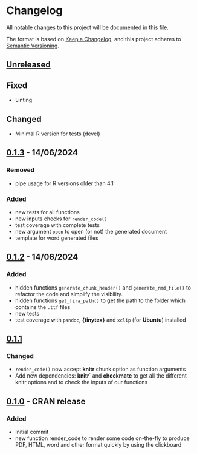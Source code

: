 # Changelog

All notable changes to this project will be documented in this file.

The format is based on [Keep a Changelog](https://keepachangelog.com/en/1.1.0/), and this project adheres
to [Semantic Versioning](https://semver.org/spec/v2.0.0.html).

## [Unreleased]

## Fixed

* Linting

## Changed

* Minimal R version for tests (devel)


## [0.1.3] - 14/06/2024

### Removed

* pipe usage for R versions older than 4.1

### Added 

* new tests for all functions
* new inputs checks for `render_code()`
* test coverage with complete tests
* new argument `open` to open  (or not) the generated document
* template for word generated files


## [0.1.2] - 14/06/2024

### Added 

* hidden functions `generate_chunk_header()` and `generate_rmd_file()` to refactor the code and simplify the visibility.
* hidden functions `get_fira_path()` to get the path to the folder which contains the `.ttf` files
* new tests
* test coverage with `pandoc`, **{tinytex}** and `xclip` (for **Ubuntu**) installed


## [0.1.1]

### Changed

* `render_code()` now accept **knitr** chunk option as function arguments
* Add new dependencies: **knitr**` and **checkmate** to get all the different knitr options and to check the inputs of our functions


## [0.1.0] - CRAN release

### Added

* Initial commit
* new function render_code to render some code on-the-fly to produce PDF, HTML, word and other format quickly by using the clickboard


[Unreleased]: https://github.com/TanguyBarthelemy/TBox/compare/v0.1.3...HEAD
[0.1.3]: https://github.com/TanguyBarthelemy/TBox/compare/v0.1.2...v0.1.3
[0.1.2]: https://github.com/TanguyBarthelemy/TBox/compare/v0.1.1...v0.1.2
[0.1.1]: https://github.com/TanguyBarthelemy/TBox/compare/v0.1.0...v0.1.1
[0.1.0]: https://github.com/TanguyBarthelemy/TBox/releases/tag/v0.1.0
